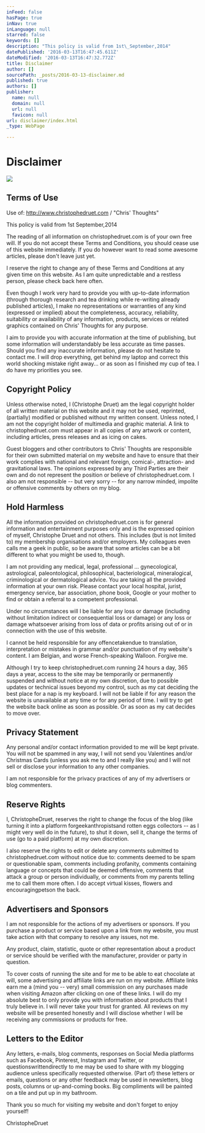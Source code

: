 ```yaml
---
inFeed: false
hasPage: true
inNav: true
inLanguage: null
starred: false
keywords: []
description: "This policy is valid from 1st\_September,2014"
datePublished: '2016-03-13T16:47:45.611Z'
dateModified: '2016-03-13T16:47:32.772Z'
title: Disclaimer
author: []
sourcePath: _posts/2016-03-13-disclaimer.md
published: true
authors: []
publisher:
  name: null
  domain: null
  url: null
  favicon: null
url: disclaimer/index.html
_type: WebPage

---
```

# Disclaimer
![](https://the-grid-user-content.s3-us-west-2.amazonaws.com/3fdffaa3-cbae-4ecf-be2d-167574394850.png)

## Terms of Use

Use of: http://www.christophedruet.com / "Chris' Thoughts"

This policy is valid from 1st September,2014

The reading of all information on christophedruet.com is of your own free will. If you do not accept these Terms and Conditions, you should cease use of this website immediately. If you do however want to read some awesome articles, please don't leave just yet.

I reserve the right to change any of these Terms and Conditions at any given time on this website. As I am quite unpredictable and a restless person, please check back here often.

Even though I work very hard to provide you with up-to-date information (through thorough research and tea drinking while re-writing already published articles), I make no representations or warranties of any kind (expressed or implied) about the completeness, accuracy, reliability, suitability or availability of any information, products, services or related graphics contained on Chris' Thoughts for any purpose.

I aim to provide you with accurate information at the time of publishing, but some information will understandably be less accurate as time passes. Should you find any inaccurate information, please do not hesitate to contact me. I will drop everything, get behind my laptop and correct this world shocking mistake right away... or as soon as I finished my cup of tea. I do have my priorities you see.

## Copyright Policy

Unless otherwise noted, I (Christophe Druet) am the legal copyright holder of all written material on this website and it may not be used, reprinted, (partially) modified or published without my written consent. Unless noted, I am not the copyright holder of multimedia and graphic material. A link to christophedruet.com must appear in all copies of any artwork or content, including articles, press releases and as icing on cakes. 

Guest bloggers and other contributors to Chris' Thoughts are responsible for their own submitted material on my website and have to ensure that their work complies with national and relevant foreign, comical-, attraction- and gravitational laws. The opinions expressed by any Third Parties are their own and do not represent the position or believe of christophedruet.com. I also am not responsible -- but very sorry --  for any narrow minded, impolite or offensive comments by others on my blog.

## Hold Harmless

All the information provided on christophedruet.com is for general information and entertainment purposes only and is the expressed opinion of myself, Christophe Druet and not others. This includes (but is not limited to) my membership organisations and/or employers. My colleagues even calls me a geek in public, so be aware that some articles can be a bit different to what you might be used to, though.

I am not providing any medical, legal, professional ... gynecological, astrological, paleontological, philosophical, bacteriological, mineralogical, criminological or dermatological advice. You are taking all the provided information at your own risk. Please contact your local hospital, jurist, emergency service, bar association, phone book, Google or your mother to find or obtain a referral to a competent professional.

Under no circumstances will I be liable for any loss or damage (including without limitation indirect or consequential loss or damage) or any loss or damage whatsoever arising from loss of data or profits arising out of or in connection with the use of this website.

I cannot be held responsible for any offencetakendue to translation, interpretation or mistakes in grammar and/or punctuation of my website's content. I am Belgian, and worse French-speaking Walloon. Forgive me.

Although I try to keep christophedruet.com running 24 hours a day, 365 days a year, access to the site may be temporarily or permanently suspended and without notice at my own discretion, due to possible updates or technical issues beyond my control, such as my cat deciding the best place for a nap is my keyboard. I will not be liable if for any reason the website is unavailable at any time or for any period of time. I will try to get the website back online as soon as possible. Or as soon as my cat decides to move over.

## Privacy Statement

Any personal and/or contact information provided to me will be kept private. You will not be spammed in any way, I will not send you Valentines and/or Christmas Cards (unless you ask me to and I really like you) and I will not sell or disclose your information to any other companies.

I am not responsible for the privacy practices of any of my advertisers or blog commenters.

## Reserve Rights

I, ChristopheDruet, reserves the right to change the focus of the blog (like turning it into a platform forgeekanthropistsand rotten eggs collectors -- as I might very well do in the future), to shut it down, sell it, change the terms of use (go to a paid platform) at my own discretion.

I also reserve the rights to edit or delete any comments submitted to christophedruet.com without notice due to: comments deemed to be spam or questionable spam, comments including profanity, comments containing language or concepts that could be deemed offensive, comments that attack a group or person individually, or comments from my parents telling me to call them more often. I do accept virtual kisses, flowers and encouragingpetson the back.

## Advertisers and Sponsors

I am not responsible for the actions of my advertisers or sponsors. If you purchase a product or service based upon a link from my website, you must take action with that company to resolve any issues, not me.

Any product, claim, statistic, quote or other representation about a product or service should be verified with the manufacturer, provider or party in question.

To cover costs of running the site and for me to be able to eat chocolate at will, some advertising and affiliate links are run on my website. Affiliate links earn me a (mind you -- very) small commission on any purchases made when visiting Amazon after clicking on one of these links. I will do my absolute best to only provide you with information about products that I truly believe in. I will never take your trust for granted. All reviews on my website will be presented honestly and I will disclose whether I will be receiving any commissions or products for free.

## Letters to the Editor

Any letters, e-mails, blog comments, responses on Social Media platforms such as Facebook, Pinterest, Instagram and Twitter, or questionswrittendirectly to me may be used to share with my blogging audience unless specifically requested otherwise. (Part of) these letters or emails, questions or any other feedback may be used in newsletters, blog posts, columns or up-and-coming books. Big compliments will be painted on a tile and put up in my bathroom.

Thank you so much for visiting my website and don't forget to enjoy yourself!

ChristopheDruet